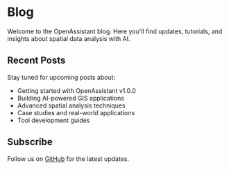 # Blog

Welcome to the OpenAssistant blog. Here you'll find updates, tutorials, and insights about spatial data analysis with AI.

## Recent Posts

Stay tuned for upcoming posts about:

- Getting started with OpenAssistant v1.0.0
- Building AI-powered GIS applications
- Advanced spatial analysis techniques
- Case studies and real-world applications
- Tool development guides

## Subscribe

Follow us on [GitHub](https://github.com/geodaopenjs/openassistant) for the latest updates.

